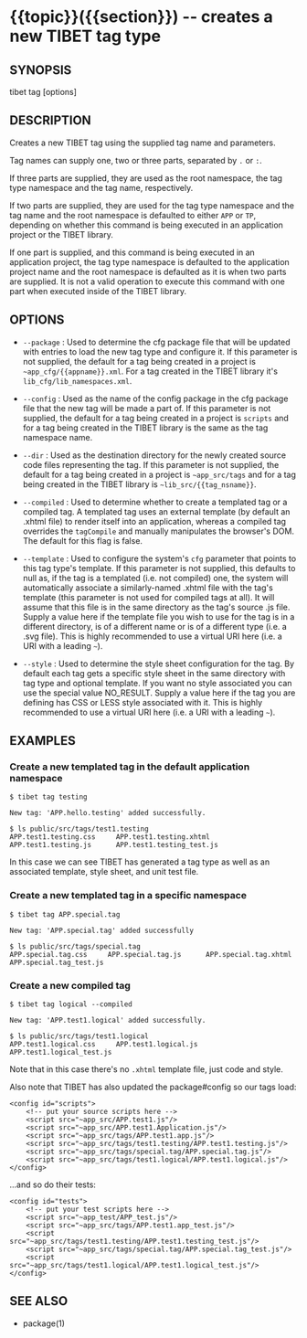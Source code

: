 {{topic}}({{section}}) -- creates a new TIBET tag type
=============================================

## SYNOPSIS

tibet tag <tagName> [options]

## DESCRIPTION

Creates a new TIBET tag using the supplied tag name and parameters.

Tag names can supply one, two or three parts, separated by `.` or `:`.

If three parts are supplied, they are used as the root namespace,
the tag type namespace and the tag name, respectively.

If two parts are supplied, they are used for the tag type namespace and the tag
name and the root namespace is defaulted to either `APP` or `TP`, depending on
whether this command is being executed in an application project or the TIBET
library.

If one part is supplied, and this command is being executed in an application
project, the tag type namespace is defaulted to the application project name and
the root namespace is defaulted as it is when two parts are supplied. It is not
a valid operation to execute this command with one part when executed inside of
the TIBET library.

## OPTIONS

  * `--package` :
    Used to determine the cfg package file that will be updated with entries to
load the new tag type and configure it. If this parameter is not supplied, the
default for a tag being created in a project is `~app_cfg/{{appname}}.xml`. For
a tag created in the TIBET library it's `lib_cfg/lib_namespaces.xml`.

  * `--config` :
    Used as the name of the config package in the cfg package file that the
new tag will be made a part of. If this parameter is not supplied, the default
for a tag being created in a project is `scripts` and for a tag being created
in the TIBET library is the same as the tag namespace name.

  * `--dir` :
    Used as the destination directory for the newly created source code files
representing the tag. If this parameter is not supplied, the default for a tag
being created in a project is `~app_src/tags` and for a tag being created in
the TIBET library is `~lib_src/{{tag_nsname}}`.

  * `--compiled` :
    Used to determine whether to create a templated tag or a compiled tag. A
templated tag uses an external template (by default an .xhtml file) to render
itself into an application, whereas a compiled tag overrides the `tagCompile`
and manually manipulates the browser's DOM. The default for this flag is false.

  * `--template` :
    Used to configure the system's `cfg` parameter that points to this tag
type's template. If this parameter is not supplied, this defaults to null as, if
the tag is a templated (i.e. not compiled) one, the system will automatically
associate a similarly-named .xhtml file with the tag's template (this parameter
is not used for compiled tags at all). It will assume that this file is in the
same directory as the tag's source .js file. Supply a value here if the template
file you wish to use for the tag is in a different directory, is of a different
name or is of a different type (i.e. a .svg file). This is highly recommended to
use a virtual URI here (i.e. a URI with a leading `~`).

  * `--style` :
    Used to determine the style sheet configuration for the tag. By default each
tag gets a specific style sheet in the same directory with tag type and optional
template. If you want no style associated you can use the special value
NO\_RESULT. Supply a value here if the tag you are defining has CSS or LESS
style associated with it. This is highly recommended to use a virtual URI here
(i.e. a URI with a leading `~`).

## EXAMPLES

### Create a new templated tag in the default application namespace

    $ tibet tag testing

    New tag: 'APP.hello.testing' added successfully.

    $ ls public/src/tags/test1.testing
    APP.test1.testing.css     APP.test1.testing.xhtml
    APP.test1.testing.js      APP.test1.testing_test.js

In this case we can see TIBET has generated a tag type as well as an associated
template, style sheet, and unit test file.

### Create a new templated tag in a specific namespace

    $ tibet tag APP.special.tag

    New tag: 'APP.special.tag' added successfully

    $ ls public/src/tags/special.tag
    APP.special.tag.css     APP.special.tag.js      APP.special.tag.xhtml
    APP.special.tag_test.js

### Create a new compiled tag

    $ tibet tag logical --compiled

    New tag: 'APP.test1.logical' added successfully.

    $ ls public/src/tags/test1.logical
    APP.test1.logical.css     APP.test1.logical.js      APP.test1.logical_test.js

Note that in this case there's no `.xhtml` template file, just code and style.

Also note that TIBET has also updated the package#config so our tags load:

    <config id="scripts">
        <!-- put your source scripts here -->
        <script src="~app_src/APP.test1.js"/>
        <script src="~app_src/APP.test1.Application.js"/>
        <script src="~app_src/tags/APP.test1.app.js"/>
        <script src="~app_src/tags/test1.testing/APP.test1.testing.js"/>
        <script src="~app_src/tags/special.tag/APP.special.tag.js"/>
        <script src="~app_src/tags/test1.logical/APP.test1.logical.js"/>
    </config>

...and so do their tests:

    <config id="tests">
        <!-- put your test scripts here -->
        <script src="~app_test/APP_test.js"/>
        <script src="~app_src/tags/APP.test1.app_test.js"/>
        <script src="~app_src/tags/test1.testing/APP.test1.testing_test.js"/>
        <script src="~app_src/tags/special.tag/APP.special.tag_test.js"/>
        <script src="~app_src/tags/test1.logical/APP.test1.logical_test.js"/>
    </config>

## SEE ALSO

  * package(1)
